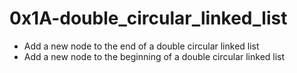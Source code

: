 # 0x1A-double_circular_linked_list
- Add a new node to the end of a double circular linked list <br>
- Add a new node to the beginning of a double circular linked list
